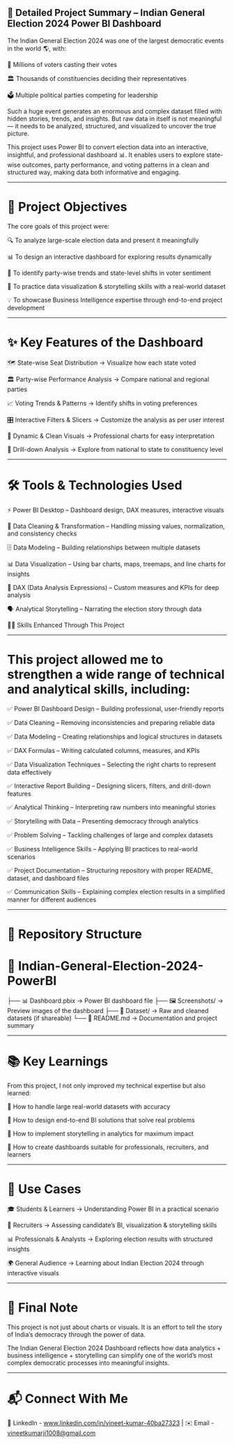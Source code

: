 ## 📝 Detailed Project Summary – Indian General Election 2024 Power BI Dashboard

The Indian General Election 2024 was one of the largest democratic events in the world 🌎, with:

👥 Millions of voters casting their votes

🏛️ Thousands of constituencies deciding their representatives

🗳️ Multiple political parties competing for leadership

Such a huge event generates an enormous and complex dataset filled with hidden stories, trends, and insights. But raw data in itself is not meaningful — it needs to be analyzed, structured, and visualized to uncover the true picture.

This project uses Power BI to convert election data into an interactive, insightful, and professional dashboard 📊. It enables users to explore state-wise outcomes, party performance, and voting patterns in a clean and structured way, making data both informative and engaging.

  ------------------
  
# 🎯 Project Objectives

The core goals of this project were:

🔍 To analyze large-scale election data and present it meaningfully

📊 To design an interactive dashboard for exploring results dynamically

🧭 To identify party-wise trends and state-level shifts in voter sentiment

🎨 To practice data visualization & storytelling skills with a real-world dataset

💡 To showcase Business Intelligence expertise through end-to-end project development

  -------------------------------------
  
# ✨ Key Features of the Dashboard

🗺️ State-wise Seat Distribution → Visualize how each state voted

🏛️ Party-wise Performance Analysis → Compare national and regional parties

📈 Voting Trends & Patterns → Identify shifts in voting preferences

🎛️ Interactive Filters & Slicers → Customize the analysis as per user interest

🎨 Dynamic & Clean Visuals → Professional charts for easy interpretation

🔎 Drill-down Analysis → Explore from national to state to constituency level

  --------------------------------
  
# 🛠️ Tools & Technologies Used

⚡ Power BI Desktop – Dashboard design, DAX measures, interactive visuals

🧹 Data Cleaning & Transformation – Handling missing values, normalization, and consistency checks

🗄️ Data Modeling – Building relationships between multiple datasets

📊 Data Visualization – Using bar charts, maps, treemaps, and line charts for insights

🧮 DAX (Data Analysis Expressions) – Custom measures and KPIs for deep analysis

🗣️ Analytical Storytelling – Narrating the election story through data

🧑‍💻 Skills Enhanced Through This Project

  ------------------------------------------------

# This project allowed me to strengthen a wide range of technical and analytical skills, including:

✅ Power BI Dashboard Design – Building professional, user-friendly reports

✅ Data Cleaning – Removing inconsistencies and preparing reliable data

✅ Data Modeling – Creating relationships and logical structures in datasets

✅ DAX Formulas – Writing calculated columns, measures, and KPIs

✅ Data Visualization Techniques – Selecting the right charts to represent data effectively

✅ Interactive Report Building – Designing slicers, filters, and drill-down features

✅ Analytical Thinking – Interpreting raw numbers into meaningful stories

✅ Storytelling with Data – Presenting democracy through analytics

✅ Problem Solving – Tackling challenges of large and complex datasets

✅ Business Intelligence Skills – Applying BI practices to real-world scenarios

✅ Project Documentation – Structuring repository with proper README, dataset, and dashboard files

✅ Communication Skills – Explaining complex election results in a simplified manner for different audiences

  -----------------------------------------------


# 📂 Repository Structure
# 📁 Indian-General-Election-2024-PowerBI
 ├── 📊 Dashboard.pbix        → Power BI dashboard file
 ├── 🖼️ Screenshots/          → Preview images of the dashboard
 ├── 📂 Dataset/              → Raw and cleaned datasets (if shareable)
 └── 📄 README.md             → Documentation and project summary

  ---------------------------------------
  
# 📚 Key Learnings

From this project, I not only improved my technical expertise but also learned:

📌 How to handle large real-world datasets with accuracy

📌 How to design end-to-end BI solutions that solve real problems

📌 How to implement storytelling in analytics for maximum impact

📌 How to create dashboards suitable for professionals, recruiters, and learners

  -------------------------------------
  
# 📌 Use Cases

🎓 Students & Learners → Understanding Power BI in a practical scenario

💼 Recruiters → Assessing candidate’s BI, visualization & storytelling skills

📊 Professionals & Analysts → Exploring election results with structured insights

🌍 General Audience → Learning about Indian Election 2024 through interactive visuals

  ----------------------------
  

# 🌟 Final Note

This project is not just about charts or visuals.
It is an effort to tell the story of India’s democracy through the power of data.

The Indian General Election 2024 Dashboard reflects how data analytics + business intelligence + storytelling can simplify one of the world’s most complex democratic processes into meaningful insights.

  ------------------------------
  
# 📬 Connect With Me

💼 LinkedIn    -  www.linkedin.com/in/vineet-kumar-40ba27323
 | ✉️ Email    - vineetkumarji1008@gmail.com
